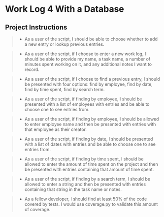 # Work Log 4 With a Database

## Project Instructions

>- As a user of the script, I should be able to choose whether to add a new entry or lookup previous entries.

>- As a user of the script, if I choose to enter a new work log, I should be able to provide my name, a task name, a number of minutes spent working on it, and any additional notes I want to record.

>- As a user of the script, if I choose to find a previous entry, I should be presented with four options: find by employee, find by date, find by time spent, find by search term.

>- As a user of the script, if finding by employee, I should be presented with a list of employees with entries and be able to choose one to see entries from.

>- As a user of the script, if finding by employee, I should be allowed to enter employee name and then be presented with entries with that employee as their creator.

>- As a user of the script, if finding by date, I should be presented with a list of dates with entries and be able to choose one to see entries from.

>- As a user of the script, if finding by time spent, I should be allowed to enter the amount of time spent on the project and then be presented with entries containing that amount of time spent.

>- As a user of the script, if finding by a search term, I should be allowed to enter a string and then be presented with entries containing that string in the task name or notes.

>- As a fellow developer, I should find at least 50% of the code covered by tests. I would use coverage.py to validate this amount of coverage.
